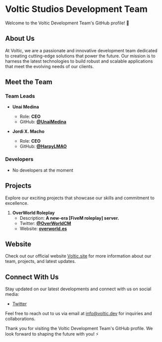 # Voltic Studios Development Team

Welcome to the Voltic Development Team's GitHub profile! 🚀

## About Us

At Voltic, we are a passionate and innovative development team dedicated to creating cutting-edge solutions that power the future. Our mission is to harness the latest technologies to build robust and scalable applications that meet the evolving needs of our clients.

## Meet the Team

### Team Leads

- **Unai Medina**
  - Role: **CEO**
  - GitHub: **[@UnaiMedina](https://github.com/unaimedina)**

- **Jordi X. Macho**
  - Role: **CEO**
  - GitHub: **[@HarpyLMAO](https://github.com/harpylmao)**

### Developers

- No developers at the moment

## Projects

Explore our exciting projects that showcase our skills and commitment to excellence.

1. **OverWorld Roleplay**
   - Description: **A new-era [FiveM roleplay] server.**
   - Twitter: **[@OverWorldCM](https://twitter.com/overworldcm)**
   - Website: **[overworld.es](https://overworld.es)**

## Website

Check out our official website [Voltic.site](https://voltic.dev) for more information about our team, projects, and latest updates.

## Connect With Us

Stay updated on our latest developments and connect with us on social media:

- [Twitter](https://twitter.com/VolticStudiosCM)

Feel free to reach out to us via email at [info@voltic.dev](mailto:info@voltic.site) for inquiries and collaborations.

Thank you for visiting the Voltic Development Team's GitHub profile. We look forward to shaping the future with you! ⚡️
